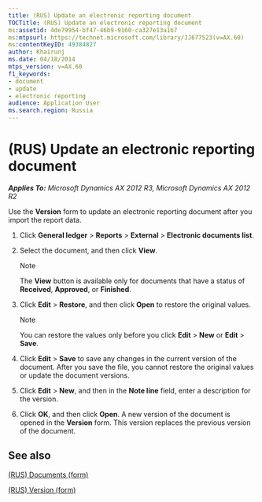 ```yaml
---
title: (RUS) Update an electronic reporting document
TOCTitle: (RUS) Update an electronic reporting document
ms:assetid: 4de79954-bf47-46b9-9160-ca327e13a1b7
ms:mtpsurl: https://technet.microsoft.com/library/JJ677523(v=AX.60)
ms:contentKeyID: 49384827
author: Khairunj
ms.date: 04/18/2014
mtps_version: v=AX.60
f1_keywords:
- document
- update
- electronic reporting
audience: Application User
ms.search.region: Russia
---
```


# (RUS) Update an electronic reporting document 


_**Applies To:** Microsoft Dynamics AX 2012 R3, Microsoft Dynamics AX 2012 R2_

Use the **Version** form to update an electronic reporting document after you import the report data.

1.  Click **General ledger** \> **Reports** \> **External** \> **Electronic documents list**.

2.  Select the document, and then click **View**.
    

    > [!NOTE]
    > <P>The <STRONG>View</STRONG> button is available only for documents that have a status of <STRONG>Received</STRONG>, <STRONG>Approved</STRONG>, or <STRONG>Finished</STRONG>.</P>



3.  Click **Edit** \> **Restore**, and then click **Open** to restore the original values.
    

    > [!NOTE]
    > <P>You can restore the values only before you click <STRONG>Edit</STRONG> &gt; <STRONG>New</STRONG> or <STRONG>Edit</STRONG> &gt; <STRONG>Save</STRONG>.</P>



4.  Click **Edit** \> **Save** to save any changes in the current version of the document. After you save the file, you cannot restore the original values or update the document versions.

5.  Click **Edit** \> **New**, and then in the **Note line** field, enter a description for the version.

6.  Click **OK**, and then click **Open**. A new version of the document is opened in the **Version** form. This version replaces the previous version of the document.

## See also

[(RUS) Documents (form)](https://technet.microsoft.com/library/jj852139\(v=ax.60\))

[(RUS) Version (form)](https://technet.microsoft.com/library/jj710759\(v=ax.60\))

  


